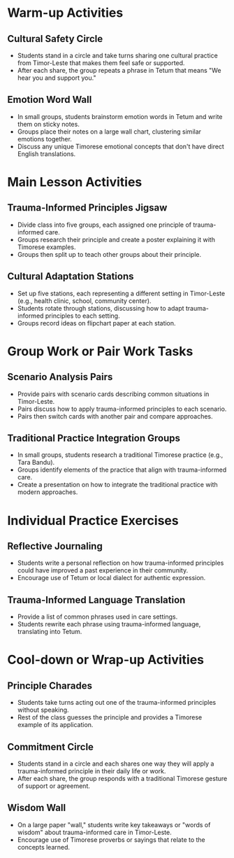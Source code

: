 # Warm-up Activities

## Cultural Safety Circle
- Students stand in a circle and take turns sharing one cultural practice from Timor-Leste that makes them feel safe or supported.
- After each share, the group repeats a phrase in Tetum that means "We hear you and support you."

## Emotion Word Wall
- In small groups, students brainstorm emotion words in Tetum and write them on sticky notes.
- Groups place their notes on a large wall chart, clustering similar emotions together.
- Discuss any unique Timorese emotional concepts that don't have direct English translations.

# Main Lesson Activities

## Trauma-Informed Principles Jigsaw
- Divide class into five groups, each assigned one principle of trauma-informed care.
- Groups research their principle and create a poster explaining it with Timorese examples.
- Groups then split up to teach other groups about their principle.

## Cultural Adaptation Stations
- Set up five stations, each representing a different setting in Timor-Leste (e.g., health clinic, school, community center).
- Students rotate through stations, discussing how to adapt trauma-informed principles to each setting.
- Groups record ideas on flipchart paper at each station.

# Group Work or Pair Work Tasks

## Scenario Analysis Pairs
- Provide pairs with scenario cards describing common situations in Timor-Leste.
- Pairs discuss how to apply trauma-informed principles to each scenario.
- Pairs then switch cards with another pair and compare approaches.

## Traditional Practice Integration Groups
- In small groups, students research a traditional Timorese practice (e.g., Tara Bandu).
- Groups identify elements of the practice that align with trauma-informed care.
- Create a presentation on how to integrate the traditional practice with modern approaches.

# Individual Practice Exercises

## Reflective Journaling
- Students write a personal reflection on how trauma-informed principles could have improved a past experience in their community.
- Encourage use of Tetum or local dialect for authentic expression.

## Trauma-Informed Language Translation
- Provide a list of common phrases used in care settings.
- Students rewrite each phrase using trauma-informed language, translating into Tetum.

# Cool-down or Wrap-up Activities

## Principle Charades
- Students take turns acting out one of the trauma-informed principles without speaking.
- Rest of the class guesses the principle and provides a Timorese example of its application.

## Commitment Circle
- Students stand in a circle and each shares one way they will apply a trauma-informed principle in their daily life or work.
- After each share, the group responds with a traditional Timorese gesture of support or agreement.

## Wisdom Wall
- On a large paper "wall," students write key takeaways or "words of wisdom" about trauma-informed care in Timor-Leste.
- Encourage use of Timorese proverbs or sayings that relate to the concepts learned.